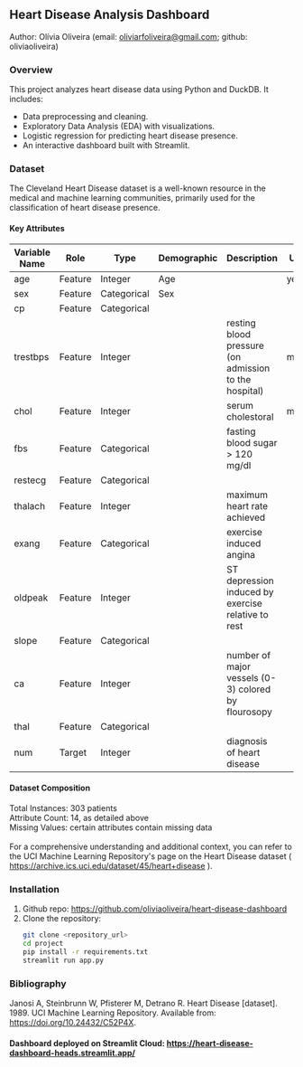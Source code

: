 ## Heart Disease Analysis Dashboard

Author: Olívia Oliveira (email: oliviarfoliveira@gmail.com; github: oliviaoliveira)

### Overview
This project analyzes heart disease data using Python and DuckDB. It includes:
- Data preprocessing and cleaning.
- Exploratory Data Analysis (EDA) with visualizations.
- Logistic regression for predicting heart disease presence.
- An interactive dashboard built with Streamlit.

### Dataset
The Cleveland Heart Disease dataset is a well-known resource in the medical and machine learning communities, primarily used for the classification of heart disease presence. 

#### Key Attributes

| Variable Name | Role    | Type        | Demographic | Description                                           | Units | Missing Values |
|---------------|---------|-------------|-------------|-------------------------------------------------------|-------|----------------|
| age           | Feature | Integer     | Age         |                                                       | years | no             |
| sex           | Feature | Categorical | Sex         |                                                       |       | no             |
| cp            | Feature | Categorical |             |                                                       |       | no             |
| trestbps      | Feature | Integer     |             | resting blood pressure (on admission to the hospital) | mmHg  | no             |
| chol          | Feature | Integer     |             | serum cholestoral                                     | mg/dl | no             |
| fbs           | Feature | Categorical |             | fasting blood sugar > 120 mg/dl                       |       | no             |
| restecg       | Feature | Categorical |             |                                                       |       | no             |
| thalach       | Feature | Integer     |             | maximum heart rate achieved                           |       | no             |
| exang         | Feature | Categorical |             | exercise induced angina                               |       | no             |
| oldpeak       | Feature | Integer     |             | ST depression induced by exercise relative to rest    |       | no             |
| slope         | Feature | Categorical |             |                                                       |       | no             |
| ca            | Feature | Integer     |             | number of major vessels (0-3) colored by flourosopy   |       | yes            |
| thal          | Feature | Categorical |             |                                                       |       | yes            |
| num           | Target  | Integer     |             | diagnosis of heart disease                            |       | no             |



#### Dataset Composition
Total Instances: 303 patients<br/>
Attribute Count: 14, as detailed above<br/>
Missing Values: certain attributes contain missing data
<br/>
<br/>
For a comprehensive understanding and additional context, you can refer to the UCI Machine Learning Repository's page on the Heart Disease dataset ( https://archive.ics.uci.edu/dataset/45/heart+disease ). 

### Installation
1. Github repo: https://github.com/oliviaoliveira/heart-disease-dashboard
2. Clone the repository:
   ```bash
   git clone <repository_url>
   cd project
   pip install -r requirements.txt
   streamlit run app.py

### Bibliography
Janosi A, Steinbrunn W, Pfisterer M, Detrano R. Heart Disease [dataset]. 1989. UCI Machine Learning Repository. Available from: https://doi.org/10.24432/C52P4X.


#### Dashboard deployed on Streamlit Cloud: https://heart-disease-dashboard-heads.streamlit.app/